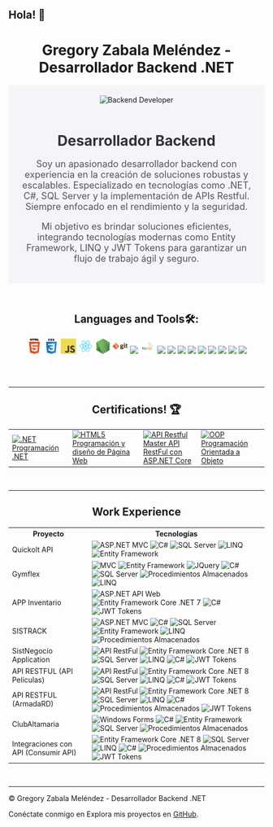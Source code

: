 ## Hola! 👋
<h1 align="center">
  Gregory Zabala Meléndez - Desarrollador Backend .NET
</h1>
<header style="text-align: center; padding: 20px; background-color: #f4f4f9;">
  <img src="https://img.shields.io/badge/Backend%20Developer-512BD4?style=for-the-badge&logo=code&logoColor=white" alt="Backend Developer" style="width: 250px; margin-bottom: 15px;">
  <h1 style="color: #333;">Desarrollador Backend</h1>
  <p style="font-size: 18px; color: #555;">
    Soy un apasionado desarrollador backend con experiencia en la creación de soluciones robustas y escalables. Especializado en tecnologías como .NET, C#, SQL Server y la implementación de APIs Restful. Siempre enfocado en el rendimiento y la seguridad.
  </p>
  <p style="font-size: 18px; color: #555;">
    Mi objetivo es brindar soluciones eficientes, integrando tecnologías modernas como Entity Framework, LINQ y JWT Tokens para garantizar un flujo de trabajo ágil y seguro.
  </p>
</header>


<h2 align="center">Languages and Tools🛠:</h2>
<p align="center">
    <code><img height="30" whith="25" src="https://raw.githubusercontent.com/github/explore/80688e429a7d4ef2fca1e82350fe8e3517d3494d/topics/html/html.png"></code>
    <code><img height="30" whith="25" src="https://raw.githubusercontent.com/github/explore/80688e429a7d4ef2fca1e82350fe8e3517d3494d/topics/css/css.png"></code>
    <code><img height="30" whith="25" src="https://raw.githubusercontent.com/github/explore/80688e429a7d4ef2fca1e82350fe8e3517d3494d/topics/javascript/javascript.png"></code>
    <code><img height="30" whith="25" src="https://raw.githubusercontent.com/github/explore/80688e429a7d4ef2fca1e82350fe8e3517d3494d/topics/react/react.png"></code> 
    <code><img height="30" whith="25" src="https://raw.githubusercontent.com/github/explore/80688e429a7d4ef2fca1e82350fe8e3517d3494d/topics/nodejs/nodejs.png"></code>
    <code><img height="30" whith="25" src="https://raw.githubusercontent.com/github/explore/80688e429a7d4ef2fca1e82350fe8e3517d3494d/topics/git/git.png"></code>
    <code><img height="30" whith="25" src="https://upload.wikimedia.org/wikipedia/commons/thumb/a/ae/Github-desktop-logo-symbol.svg/1024px-Github-desktop-logo-symbol.svg.png"></code>
    <code><img height="30" whith="25" src="https://raw.githubusercontent.com/github/explore/80688e429a7d4ef2fca1e82350fe8e3517d3494d/topics/mysql/mysql.png"></code>
    <code><img height="30" whith="25" src="https://upload.wikimedia.org/wikipedia/commons/thumb/b/b2/Bootstrap_logo.svg/1024px-Bootstrap_logo.svg.png"></code>
    <code><img height="30" whith="25" src="https://cdn.iconscout.com/icon/free/png-512/c-programming-569564.png"></code>
    <code><img height="30" whith="25" src="https://e7.pngegg.com/pngimages/46/626/png-clipart-c-logo-the-c-programming-language-computer-icons-computer-programming-source-code-programming-miscellaneous-template.png"></code>
    <code><img height="30" whith="25" src="https://upload.wikimedia.org/wikipedia/en/d/d2/Sublime_Text_3_logo.png"></code>
    <code><img height="30" whith="25" src="https://upload.wikimedia.org/wikipedia/commons/thumb/9/9a/Visual_Studio_Code_1.35_icon.svg/1024px-Visual_Studio_Code_1.35_icon.svg.png"></code>
    <code><img height="30" whith="25" src="https://img.shields.io/badge/C%23-239120?style=flat-square&logo=c-sharp&logoColor=white"></code>
    <code><img height="30" whith="25" src="https://img.shields.io/badge/.NET-5C2D91?style=flat-square&logo=.net&logoColor=white"></code>
    <code><img height="30" whith="25" src="https://img.shields.io/badge/jQuery-0769AD?style=flat-square&logo=jquery&logoColor=white"></code>
    <code><img height="30" whith="25" src="https://img.shields.io/badge/SQL%20-%23025E8C.svg?logo=amazon-dynamodb&logoColor=white"></code>
</p>
<br/>
<br/>
<hr>
<h2 align="center">Certifications! 🏆</h2>
<table>
  <tr>
    <td>
      <a href="https://example.com/net-programming">
        <img height="20" src="https://img.shields.io/badge/.NET-5C2D91?style=flat-square&logo=.net&logoColor=white" alt=".NET">
        Programación .NET
      </a>
    </td>
    <td>
      <a href="https://example.com/web-design">
        <img height="20" src="https://img.shields.io/badge/HTML5-E34F26?style=flat-square&logo=html5&logoColor=white" alt="HTML5">
        Programación y diseño de Página Web
      </a>
    </td>
    <td>
      <a href="https://example.com/api-restful">
        <img height="20" src="https://img.shields.io/badge/RESTful%20APIs-2A5DB0?style=flat-square&logo=dotnet&logoColor=white" alt="API Restful">
        Master API RestFul con ASP.NET Core
      </a>
    </td>
    <td>
      <a href="https://example.com/oop">
        <img height="20" src="https://img.shields.io/badge/OOP-0769AD?style=flat-square&logo=java&logoColor=white" alt="OOP">
        Programación Orientada a Objeto
      </a>
    </td>
  </tr>
</table>
<br/>
<hr/>
<h2 align="center">Work Experience</h2>
<table>
  <tr>
    <th>Proyecto</th>
    <th>Tecnologías</th>
  </tr>
  <tr>
    <td>Quickolt API</td>
    <td>
      <img height="20" src="https://img.shields.io/badge/ASP.NET%20MVC-512BD4?style=flat-square&logo=dotnet&logoColor=white" alt="ASP.NET MVC">
      <img height="20" src="https://img.shields.io/badge/C%23-239120?style=flat-square&logo=c-sharp&logoColor=white" alt="C#">
      <img height="20" src="https://img.shields.io/badge/SQL%20Server-CC2927?style=flat-square&logo=microsoft-sql-server&logoColor=white" alt="SQL Server">
      <img height="20" src="https://img.shields.io/badge/LINQ-512BD4?style=flat-square&logo=dotnet&logoColor=white" alt="LINQ">
      <img height="20" src="https://img.shields.io/badge/Entity%20Framework-512BD4?style=flat-square&logo=dotnet&logoColor=white" alt="Entity Framework">
    </td>
  </tr>
  <tr>
    <td>Gymflex</td>
    <td>
      <img height="20" src="https://img.shields.io/badge/ASP.NET%20MVC-512BD4?style=flat-square&logo=dotnet&logoColor=white" alt="MVC">
      <img height="20" src="https://img.shields.io/badge/Entity%20Framework-512BD4?style=flat-square&logo=dotnet&logoColor=white" alt="Entity Framework">
      <img height="20" src="https://img.shields.io/badge/JQuery-0769AD?style=flat-square&logo=jquery&logoColor=white" alt="JQuery">
      <img height="20" src="https://img.shields.io/badge/C%23-239120?style=flat-square&logo=c-sharp&logoColor=white" alt="C#">
      <img height="20" src="https://img.shields.io/badge/SQL%20Server-CC2927?style=flat-square&logo=microsoft-sql-server&logoColor=white" alt="SQL Server">
      <img height="20" src="https://img.shields.io/badge/Procedimientos%20Almacenados-512BD4?style=flat-square&logo=microsoft&logoColor=white" alt="Procedimientos Almacenados">
      <img height="20" src="https://img.shields.io/badge/LINQ-512BD4?style=flat-square&logo=dotnet&logoColor=white" alt="LINQ">
    </td>
  </tr>
  <tr>
    <td>APP Inventario</td>
    <td>
      <img height="20" src="https://img.shields.io/badge/ASP.NET%20API%20Web-512BD4?style=flat-square&logo=dotnet&logoColor=white" alt="ASP.NET API Web">
      <img height="20" src="https://img.shields.io/badge/Entity%20Framework%20Core%20.NET%207-512BD4?style=flat-square&logo=dotnet&logoColor=white" alt="Entity Framework Core .NET 7">
      <img height="20" src="https://img.shields.io/badge/C%23-239120?style=flat-square&logo=c-sharp&logoColor=white" alt="C#">
     <img height="20" src="https://img.shields.io/badge/JWT%20Tokens-000000?style=flat-square&logo=json-web-tokens&logoColor=white" alt="JWT Tokens">
    </td>
  </tr>
  <tr>
    <td>SISTRACK</td>
    <td>
      <img height="20" src="https://img.shields.io/badge/ASP.NET%20MVC-512BD4?style=flat-square&logo=dotnet&logoColor=white" alt="ASP.NET MVC">
      <img height="20" src="https://img.shields.io/badge/C%23-239120?style=flat-square&logo=c-sharp&logoColor=white" alt="C#">
      <img height="20" src="https://img.shields.io/badge/SQL%20Server-CC2927?style=flat-square&logo=microsoft-sql-server&logoColor=white" alt="SQL Server">
      <img height="20" src="https://img.shields.io/badge/Entity%20Framework-512BD4?style=flat-square&logo=dotnet&logoColor=white" alt="Entity Framework">
      <img height="20" src="https://img.shields.io/badge/LINQ-512BD4?style=flat-square&logo=dotnet&logoColor=white" alt="LINQ">
      <img height="20" src="https://img.shields.io/badge/Procedimientos%20Almacenados-512BD4?style=flat-square&logo=microsoft&logoColor=white" alt="Procedimientos Almacenados">
    </td>
  </tr>
  <tr>
    <td>SistNegocio Application</td>
    <td>
      <img height="20" src="https://img.shields.io/badge/API%20RestFul-2A5DB0?style=flat-square&logo=dotnet&logoColor=white" alt="API RestFul">
      <img height="20" src="https://img.shields.io/badge/Entity%20Framework%20Core%20.NET%208-512BD4?style=flat-square&logo=dotnet&logoColor=white" alt="Entity Framework Core .NET 8">
      <img height="20" src="https://img.shields.io/badge/SQL%20Server-CC2927?style=flat-square&logo=microsoft-sql-server&logoColor=white" alt="SQL Server">
      <img height="20" src="https://img.shields.io/badge/LINQ-512BD4?style=flat-square&logo=dotnet&logoColor=white" alt="LINQ">
      <img height="20" src="https://img.shields.io/badge/C%23-239120?style=flat-square&logo=c-sharp&logoColor=white" alt="C#">
     <img height="20" src="https://img.shields.io/badge/JWT%20Tokens-000000?style=flat-square&logo=json-web-tokens&logoColor=white" alt="JWT Tokens">
    </td>
  </tr>
  <tr>
    <td>API RESTFUL (API Películas)</td>
    <td>
      <img height="20" src="https://img.shields.io/badge/API%20RestFul-2A5DB0?style=flat-square&logo=dotnet&logoColor=white" alt="API RestFul">
      <img height="20" src="https://img.shields.io/badge/Entity%20Framework%20Core%20.NET%208-512BD4?style=flat-square&logo=dotnet&logoColor=white" alt="Entity Framework Core .NET 8">
      <img height="20" src="https://img.shields.io/badge/SQL%20Server-CC2927?style=flat-square&logo=microsoft-sql-server&logoColor=white" alt="SQL Server">
      <img height="20" src="https://img.shields.io/badge/LINQ-512BD4?style=flat-square&logo=dotnet&logoColor=white" alt="LINQ">
      <img height="20" src="https://img.shields.io/badge/C%23-239120?style=flat-square&logo=c-sharp&logoColor=white" alt="C#">
      <img height="20" src="https://img.shields.io/badge/JWT%20Tokens-000000?style=flat-square&logo=json-web-tokens&logoColor=white" alt="JWT Tokens">
    </td>
  </tr>
     <tr>
        <td>API RESTFUL (ArmadaRD)</td>
    <td>
      <img height="20" src="https://img.shields.io/badge/API%20RestFul-2A5DB0?style=flat-square&logo=dotnet&logoColor=white" alt="API RestFul">
      <img height="20" src="https://img.shields.io/badge/Entity%20Framework%20Core%20.NET%208-512BD4?style=flat-square&logo=dotnet&logoColor=white" alt="Entity Framework Core .NET 8">
      <img height="20" src="https://img.shields.io/badge/SQL%20Server-CC2927?style=flat-square&logo=microsoft-sql-server&logoColor=white" alt="SQL Server">
      <img height="20" src="https://img.shields.io/badge/LINQ-512BD4?style=flat-square&logo=dotnet&logoColor=white" alt="LINQ">
      <img height="20" src="https://img.shields.io/badge/C%23-239120?style=flat-square&logo=c-sharp&logoColor=white" alt="C#">
      <img height="20" src="https://img.shields.io/badge/Procedimientos%20Almacenados-512BD4?style=flat-square&logo=microsoft&logoColor=white" alt="Procedimientos Almacenados">
     <img height="20" src="https://img.shields.io/badge/JWT%20Tokens-000000?style=flat-square&logo=json-web-tokens&logoColor=white" alt="JWT Tokens">
    </td>
  </tr>
  <tr>
    <td>ClubAltamaria</td>
    <td>
      <img height="20" src="https://img.shields.io/badge/Windows%20Forms-0078D6?style=flat-square&logo=microsoft&logoColor=white" alt="Windows Forms">
      <img height="20" src="https://img.shields.io/badge/C%23-239120?style=flat-square&logo=c-sharp&logoColor=white" alt="C#">
      <img height="20" src="https://img.shields.io/badge/Entity%20Framework-512BD4?style=flat-square&logo=dotnet&logoColor=white" alt="Entity Framework">
      <img height="20" src="https://img.shields.io/badge/SQL%20Server-CC2927?style=flat-square&logo=microsoft-sql-server&logoColor=white" alt="SQL Server">
      <img height="20" src="https://img.shields.io/badge/Procedimientos%20Almacenados-512BD4?style=flat-square&logo=microsoft&logoColor=white" alt="Procedimientos Almacenados">
    </td>
  </tr>
     <tr>
        <td>Integraciones con API (Consumir API)</td>
    <td>
      <img height="20" src="https://img.shields.io/badge/Entity%20Framework%20Core%20.NET%208-512BD4?style=flat-square&logo=dotnet&logoColor=white" alt="Entity Framework Core .NET 8">
      <img height="20" src="https://img.shields.io/badge/SQL%20Server-CC2927?style=flat-square&logo=microsoft-sql-server&logoColor=white" alt="SQL Server">
      <img height="20" src="https://img.shields.io/badge/LINQ-512BD4?style=flat-square&logo=dotnet&logoColor=white" alt="LINQ">
      <img height="20" src="https://img.shields.io/badge/C%23-239120?style=flat-square&logo=c-sharp&logoColor=white" alt="C#">
      <img height="20" src="https://img.shields.io/badge/Procedimientos%20Almacenados-512BD4?style=flat-square&logo=microsoft&logoColor=white" alt="Procedimientos Almacenados">
     <img height="20" src="https://img.shields.io/badge/JWT%20Tokens-000000?style=flat-square&logo=json-web-tokens&logoColor=white" alt="JWT Tokens">
    </td>
  </tr>
</table>
<br/>
<hr/>
<footer>
  <p>&copy; Gregory Zabala Meléndez - Desarrollador Backend .NET </p>
  <p>
    Conéctate conmigo en 
    </a>Explora mis proyectos en 
    <a href="https://github.com" target="_blank">GitHub</a>.
  </p>
</footer>





